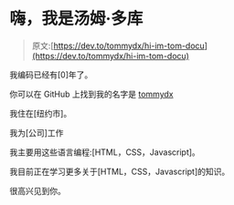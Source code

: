 # 嗨，我是汤姆·多库

> 原文:[https://dev.to/tommydx/hi-im-tom-docu](https://dev.to/tommydx/hi-im-tom-docu)

我编码已经有[0]年了。

你可以在 GitHub 上找到我的名字是 [tommydx](https://github.com/tommydx)

我住在[纽约市]。

我为[公司]工作

我主要用这些语言编程:[HTML，CSS，Javascript]。

我目前正在学习更多关于[HTML，CSS，Javascript]的知识。

很高兴见到你。